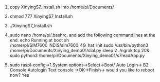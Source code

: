 1. copy XinyingS7_Install.sh into /home/pi/Documents/
2. chmod 777 XinyingS7_Install.sh
3. ./XinyingS7_Install.sh
4. sudo nano /home/pi/.bashrc, and add  the following commandlines at the end.
	echo Running at boot
	sh /home/pi/SIM7600_NDIS/sim7600_4G_hat_init
	sudo /usr/bin/python3 /home/pi/Documents/Xinying_demo01/dial.py
	sleep 2
        ./ngrok tcp 20& 
	sudo python3 /home/pi/Documents/Xinying_demo01/s7readApp.py

5. sudo raspi-config->1.System options->Select->Boot/ Auto Login-> B2 Console Autologin Text console
   ->OK->Finish-> would you like to reboot now? Yes
